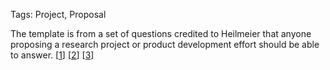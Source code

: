 Tags: Project, Proposal

The template is from a set of questions credited to Heilmeier that anyone proposing a research project or product development effort should be able to answer. [[1]] [[2]] [[3]]


[1]: https://en.wikipedia.org/wiki/George_H._Heilmeier

[2]: https://www.darpa.mil/work-with-us/heilmeier-catechism

[3]: https://www.acs.org/content/dam/acsorg/events/professional-development/Slides/2013-08-08-heilmeier.pdf